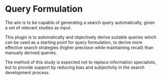 # Query Formulation

The aim is to be capable of generating a search query automatically, given a set of relevant studies as input. 

This plugin is to automatically and objectively derive suitable queries which can be used as a starting point for query formulation, to derive more effective search strategies (higher precision while maintaining recall) than manually derived queries.

The method of this study is expected not to replace information specialists, but to provide
support by reducing bias and subjectivity in the search development process.